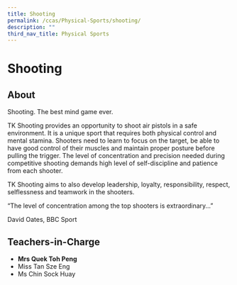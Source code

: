 ```yaml
---
title: Shooting
permalink: /ccas/Physical-Sports/shooting/
description: ""
third_nav_title: Physical Sports
---
```

# Shooting

## **About**

Shooting. The best mind game ever.

TK Shooting provides an opportunity to shoot air pistols in a safe environment. It is a unique sport that requires both physical control and mental stamina. Shooters need to learn to focus on the target, be able to have good control of their muscles and maintain proper posture before pulling the trigger. The level of concentration and precision needed during competitive shooting demands high level of self-discipline and patience from each shooter.

TK Shooting aims to also develop leadership, loyalty, responsibility, respect, selflessness and teamwork in the shooters.

“The level of concentration among the top shooters is extraordinary…”

David Oates, BBC Sport

## **Teachers-in-Charge**

*   **Mrs Quek Toh Peng**
*   Miss Tan Sze Eng
*   Ms Chin Sock Huay